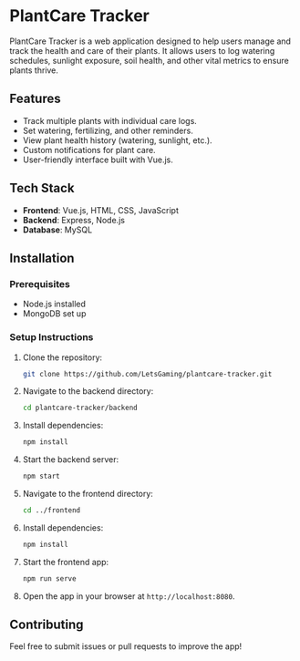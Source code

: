 # PlantCare Tracker
PlantCare Tracker is a web application designed to help users manage and track the health and care of their plants. It allows users to log watering schedules, sunlight exposure, soil health, and other vital metrics to ensure plants thrive.

## Features
- Track multiple plants with individual care logs.
- Set watering, fertilizing, and other reminders.
- View plant health history (watering, sunlight, etc.).
- Custom notifications for plant care.
- User-friendly interface built with Vue.js.

## Tech Stack
- **Frontend**: Vue.js, HTML, CSS, JavaScript
- **Backend**: Express, Node.js
- **Database**: MySQL

## Installation

### Prerequisites
- Node.js installed
- MongoDB set up

### Setup Instructions
1. Clone the repository:
   ```bash
   git clone https://github.com/LetsGaming/plantcare-tracker.git
   ```
2. Navigate to the backend directory:
   ```bash
   cd plantcare-tracker/backend
   ```
3. Install dependencies:
   ```bash
   npm install
   ```
4. Start the backend server:
   ```bash
   npm start
   ```

5. Navigate to the frontend directory:
   ```bash
   cd ../frontend
   ```
6. Install dependencies:
   ```bash
   npm install
   ```
7. Start the frontend app:
   ```bash
   npm run serve
   ```

8. Open the app in your browser at `http://localhost:8080`.

## Contributing
Feel free to submit issues or pull requests to improve the app!